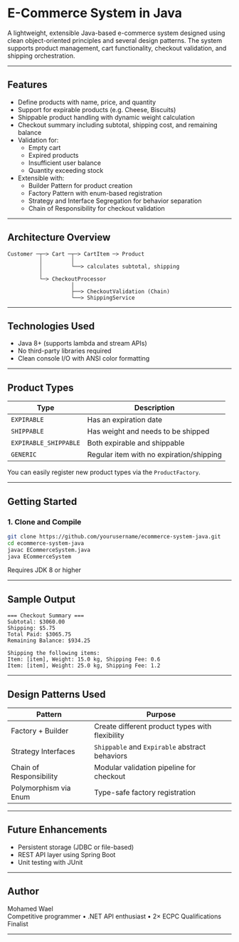 # E-Commerce System in Java

A lightweight, extensible Java-based e-commerce system designed using clean object-oriented principles and several design patterns. The system supports product management, cart functionality, checkout validation, and shipping orchestration.

---

## Features

- Define products with name, price, and quantity
- Support for expirable products (e.g. Cheese, Biscuits)
- Shippable product handling with dynamic weight calculation
- Checkout summary including subtotal, shipping cost, and remaining balance
- Validation for:
    - Empty cart
    - Expired products
    - Insufficient user balance
    - Quantity exceeding stock
- Extensible with:
    - Builder Pattern for product creation
    - Factory Pattern with enum-based registration
    - Strategy and Interface Segregation for behavior separation
    - Chain of Responsibility for checkout validation

---

## Architecture Overview

```
Customer ─┬─> Cart ─┬─> CartItem ─> Product
          │         │
          │         └──> calculates subtotal, shipping
          │
          └─> CheckoutProcessor
                    │
                    ├──> CheckoutValidation (Chain)
                    └──> ShippingService
```

---

## Technologies Used

- Java 8+ (supports lambda and stream APIs)
- No third-party libraries required
- Clean console I/O with ANSI color formatting

---

## Product Types

| Type                 | Description                                |
|----------------------|--------------------------------------------|
| `EXPIRABLE`          | Has an expiration date                     |
| `SHIPPABLE`          | Has weight and needs to be shipped         |
| `EXPIRABLE_SHIPPABLE`| Both expirable and shippable               |
| `GENERIC`            | Regular item with no expiration/shipping   |

You can easily register new product types via the `ProductFactory`.

---

## Getting Started

### 1. Clone and Compile

```bash
git clone https://github.com/yourusername/ecommerce-system-java.git
cd ecommerce-system-java
javac ECommerceSystem.java
java ECommerceSystem
```

Requires JDK 8 or higher

---

## Sample Output

```
=== Checkout Summary ===
Subtotal: $3060.00
Shipping: $5.75
Total Paid: $3065.75
Remaining Balance: $934.25

Shipping the following items:
Item: [item], Weight: 15.0 kg, Shipping Fee: 0.6
Item: [item], Weight: 25.0 kg, Shipping Fee: 1.2
```

---

## Design Patterns Used

| Pattern                   | Purpose                                               |
|---------------------------|-------------------------------------------------------|
| Factory + Builder         | Create different product types with flexibility       |
| Strategy Interfaces       | `Shippable` and `Expirable` abstract behaviors        |
| Chain of Responsibility   | Modular validation pipeline for checkout              |
| Polymorphism via Enum     | Type-safe factory registration                        |

---

## Future Enhancements

- Persistent storage (JDBC or file-based)
- REST API layer using Spring Boot
- Unit testing with JUnit

---

## Author

Mohamed Wael  
Competitive programmer • .NET API enthusiast • 2× ECPC Qualifications Finalist

---